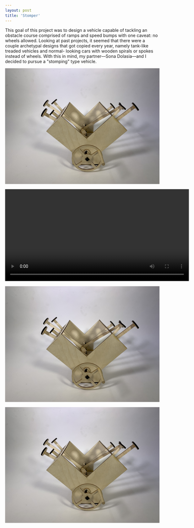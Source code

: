 ```yaml
---
layout: post
title: 'Stomper'
---
```


This goal of this project was to design a vehicle capable of tackling an obstacle course comprised of 
ramps and speed bumps with one caveat: no wheels allowed. Looking at past projects, it seemed that there 
were a couple archetypal designs that got copied every year, namely tank-like treaded vehicles and normal-
looking cars with wooden spirals or spokes instead of wheels. With this in mind, my partner––Sona Dolasia––and I 
decided to pursue a "stomping" type vehicle.

![crank closeup](media/proj-3/front.jpeg)

<video width="600" controls>
  <source src="media/proj-4/StomperV1.mp4" type="video/mp4">
  <p>Your browser doesn't support HTML5 video. Here is
     a <a href="https://youtu.be/Z09ctN7BRMc">link to the video</a> instead.</p>
</video>


![crank closeup](media/proj-3/front.jpeg)

![crank closeup](media/proj-3/front.jpeg)
